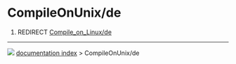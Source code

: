 # CompileOnUnix/de
1.  REDIRECT [Compile_on_Linux/de](Compile_on_Linux/de.md)



---
![](images/Right_arrow.png) [documentation index](../README.md) > CompileOnUnix/de
